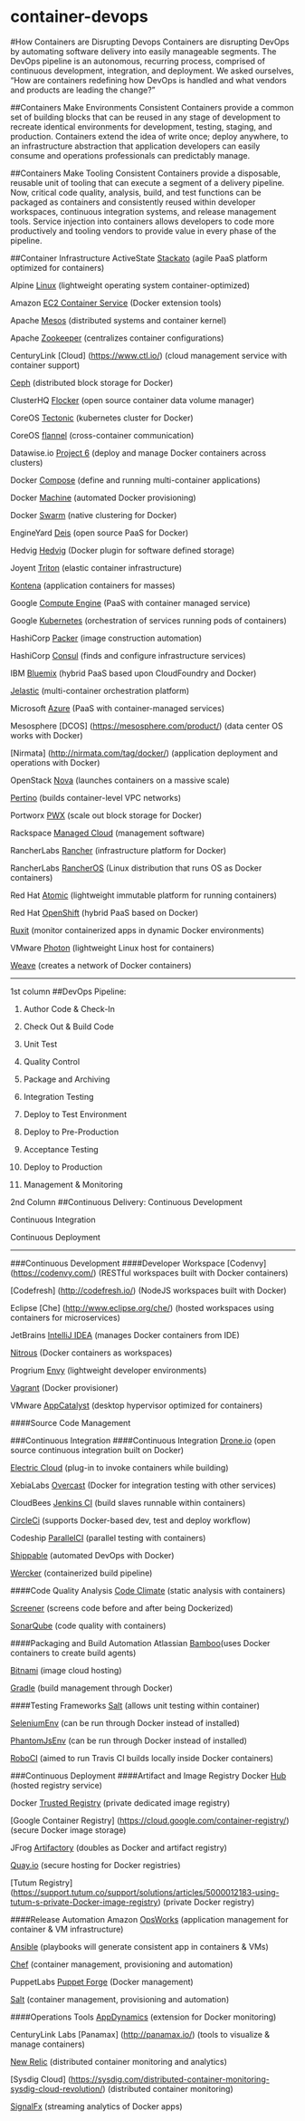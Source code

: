 # container-devops

#How Containers are Disrupting Devops
Containers are disrupting DevOps by automating software delivery into easily manageable segments. The DevOps pipeline is an autonomous, recurring process, comprised of continuous development, integration, and deployment. We asked ourselves, “How are containers redefining how DevOps is handled and what vendors and products are leading the change?”


##Containers Make Environments Consistent
Containers provide a common set of building blocks that can be reused in any stage of development to recreate identical environments for development, testing, staging, and production. Containers extend the idea of write once; deploy anywhere, to an infrastructure abstraction that application developers can easily consume and operations professionals can predictably manage.

##Containers Make Tooling Consistent
Containers provide a disposable, reusable unit of tooling that can execute a segment of a delivery pipeline. Now, critical code quality, analysis, build, and test functions can be packaged as containers and consistently reused within developer workspaces, continuous integration systems, and release management tools. Service injection into containers allows developers to code more productively and tooling vendors to provide value in every phase of the pipeline.

##Container Infrastructure
ActiveState [Stackato](http://www.activestate.com/stackato) (agile PaaS platform optimized for containers)

Alpine [Linux](http://www.alpinelinux.org) (lightweight operating system container-optimized)

Amazon [EC2 Container Service](http://aws.amazon.com/ecs/) (Docker extension tools)

Apache [Mesos](http://mesos.apache.org/) (distributed systems and container kernel)

Apache [Zookeeper](https://zookeeper.apache.org) (centralizes container configurations)

CenturyLink [Cloud] (https://www.ctl.io/) (cloud management service with container support)

[Ceph](http://ceph.com/) (distributed block storage for Docker)

ClusterHQ [Flocker](https://clusterhq.com/2015/06/17/flocker-1-0/) (open source container data volume manager)

CoreOS [Tectonic](https://tectonic.com/) (kubernetes cluster for Docker)

CoreOS [flannel](https://coreos.com/flannel/docs/latest/flannel-config.html) (cross-container communication)

Datawise.io [Project 6](http://www.datawise.io/project-6.html) (deploy and manage Docker 
containers across clusters)

Docker [Compose](https://docs.docker.com/compose/) (define and running multi-container applications)

Docker [Machine](https://docs.docker.com/machine/) (automated Docker provisioning)

Docker [Swarm](https://docs.docker.com/swarm/) (native clustering for Docker)

EngineYard [Deis](http://deis.io/overview/) (open source PaaS for Docker)

Hedvig [Hedvig](http://www.hedviginc.com/) (Docker plugin for software defined storage)

Joyent [Triton](https://www.joyent.com/) (elastic container infrastructure)

[Kontena](http://www.kontena.io/) (application containers for masses)

Google [Compute Engine](https://cloud.google.com/compute/) (PaaS with container managed service)

Google [Kubernetes](http://kubernetes.io/) (orchestration of services running pods of containers)

HashiCorp [Packer](https://www.packer.io/) (image construction automation)

HashiCorp [Consul](https://www.consul.io/) (finds and configure infrastructure services)

IBM [Bluemix](https://console.ng.bluemix.net/) (hybrid PaaS based upon CloudFoundry and Docker)

[Jelastic](https://jelastic.com/docker/) (multi-container orchestration platform)

Microsoft [Azure](https://azure.microsoft.com/en-us/) (PaaS with container-managed services)

Mesosphere [DCOS] (https://mesosphere.com/product/) (data center OS works with Docker)

[Nirmata] (http://nirmata.com/tag/docker/) (application deployment and operations with Docker)

OpenStack [Nova](https://wiki.openstack.org/wiki/Docker) (launches containers on a massive scale)

[Pertino](http://pertino.com/pertino-simplifies-networking-of-docker-containers-across-any-cloud-anywhere) (builds container-level VPC networks)

Portworx [PWX](http://portworx.com/products/) (scale out block storage for Docker)

Rackspace [Managed Cloud](http://www.rackspace.com/cloud) (management software)

RancherLabs [Rancher](http://rancher.com/rancher/) (infrastructure platform for Docker)

RancherLabs [RancherOS](http://rancher.com/rancher-os/) (Linux distribution that runs OS as Docker containers) 

Red Hat [Atomic](http://www.projectatomic.io/) (lightweight immutable platform for running containers)

Red Hat [OpenShift](https://www.openshift.com/) (hybrid PaaS based on Docker)

[Ruxit](https://ruxit.com/docker-monitoring/#docker_cta) (monitor containerized apps in dynamic Docker environments)

VMware [Photon](https://vmware.github.io/photon/) (lightweight Linux host for containers)

[Weave](http://weave.in/) (creates a network of Docker containers)

----------------------------------------------------------------------

1st column
##DevOps Pipeline:
1. Author Code & Check-In

2. Check Out & Build Code

3. Unit Test

4. Quality Control

5. Package and Archiving

6. Integration Testing

7. Deploy to Test Environment

8. Deploy to Pre-Production

9. Acceptance Testing

10. Deploy to Production

11. Management & Monitoring


2nd Column
##Continuous Delivery:
Continuous Development

Continuous Integration

Continuous Deployment


----------------------------------------------------------------------

###Continuous Development
####Developer Workspace
[Codenvy] (https://codenvy.com/) (RESTful workspaces built with Docker containers)

[Codefresh] (http://codefresh.io/) (NodeJS workspaces built with Docker)

Eclipse [Che] (http://www.eclipse.org/che/) (hosted workspaces using containers for microservices)

JetBrains [IntelliJ IDEA](https://www.jetbrains.com/idea/) (manages Docker containers from IDE)

[Nitrous](https://pro.nitrous.io/?l=1) (Docker containers as workspaces)

Progrium [Envy](https://github.com/progrium/envy) (lightweight developer environments)

[Vagrant](http://docs.vagrantup.com/v2/provisioning/docker.html) (Docker provisioner)

VMware [AppCatalyst](http://blogs.vmware.com/cloudnative/vmware-appcatalyst) (desktop hypervisor optimized for containers)

####Source Code Management



###Continuous Integration
####Continuous Integration
[Drone.io](http://blog.drone.io/2014/2/5/open-source-ci-docker.html) (open source continuous integration built on Docker)

[Electric Cloud](http://electric-cloud.com/plugins/directory/p/docker/) (plug-in to invoke containers while building)

XebiaLabs [Overcast](https://github.com/xebialabs/overcast) (Docker for integration testing with other services)

CloudBees [Jenkins CI](https://www.cloudbees.com/jenkins/about/code-quality-analysis) (build slaves runnable within  containers)

[CircleCi](https://circleci.com/docs/docker) (supports Docker-based dev, test and deploy workflow)

Codeship [ParallelCI](https://codeship.com/features/parallelci) (parallel testing with containers)

[Shippable](https://app.shippable.com/) (automated DevOps with Docker)

[Wercker](http://wercker.com/) (containerized build pipeline)

####Code Quality Analysis
[Code Climate](https://codeclimate.com/) (static analysis with containers)

[Screener](https://screener.io/) (screens code before and after being Dockerized)

[SonarQube](http://www.sonarqube.org/) (code quality with containers)

####Packaging and Build Automation
Atlassian [Bamboo](https://www.atlassian.com/software/bamboo)(uses Docker containers to create build agents)

[Bitnami](https://bitnami.com/) (image cloud hosting)

[Gradle](https://gradle.org) (build management through Docker)

####Testing Frameworks
[Salt](http://docs.saltstack.com/en/latest/ref/states/all/salt.states.dockerio.html) (allows unit testing within container)

[SeleniumEnv](https://github.com/Codeception/SeleniumEnv) (can be run through Docker instead of installed)

[PhantomJsEnv](https://github.com/Codeception/PhantomJsEnv) (can be run through Docker instead of installed)

[RoboCI](https://github.com/Codegyre/RoboCI) (aimed to run Travis CI builds locally inside Docker containers)



###Continuous Deployment
####Artifact and Image Registry
Docker [Hub](https://hub.docker.com/) (hosted registry service)

Docker [Trusted Registry](https://docs.docker.com/docker-trusted-registry/) (private dedicated image registry)

[Google Container Registry] (https://cloud.google.com/container-registry/) (secure Docker image storage)

JFrog [Artifactory](http://www.jfrog.com/confluence/display/RTF/Docker+Repositories) (doubles as Docker and artifact registry)

[Quay.io](https://quay.io/plans/) (secure hosting for Docker registries)

[Tutum Registry] (https://support.tutum.co/support/solutions/articles/5000012183-using-tutum-s-private-Docker-image-registry) (private Docker registry)

####Release Automation
Amazon [OpsWorks](http://aws.amazon.com/opsworks/) (application management for container & VM infrastructure)

[Ansible](http://www.ansible.com/docker) (playbooks will generate consistent app in containers & VMs)

[Chef](https://www.chef.io/solutions/containers/) (container management, provisioning and automation)

PuppetLabs [Puppet Forge](https://forge.puppetlabs.com/tags/docker) (Docker management)

[Salt](http://docs.saltstack.com/en/latest/ref/states/all/salt.states.dockerio.html) (container management, provisioning and automation)


####Operations Tools
[AppDynamics](http://community.appdynamics.com/t5/eXchange-Community-AppDynamics/Docker-Monitoring-Extension/idi-p/14749) (extension for Docker monitoring)

CenturyLink Labs [Panamax] (http://panamax.io/) (tools to visualize & manage containers)

[New Relic](https://blog.newrelic.com/2015/05/06/docker-support-2/) (distributed container monitoring and analytics)

[Sysdig Cloud] (https://sysdig.com/distributed-container-monitoring-sysdig-cloud-revolution/) (distributed container monitoring)

[SignalFx](http://blog.signalfx.com/signalfx-is-proud-to-join-the-docker-ecosystem-technology-partner-program) (streaming analytics of Docker apps)








